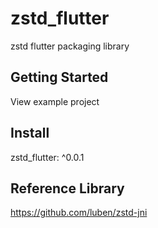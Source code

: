 # zstd_flutter

zstd flutter packaging library

## Getting Started

View example project

## Install

zstd_flutter: ^0.0.1

## Reference Library

https://github.com/luben/zstd-jni